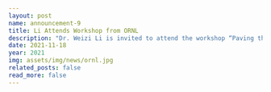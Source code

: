```yaml
---
layout: post
name: announcement-9
title: Li Attends Workshop from ORNL
description: "Dr. Weizi Li is invited to attend the workshop “Paving the Road to Future Automotive Research Datasets: Challenges and Opportunities” hosted by the Oak Ridge National Laboratory (ORNL)."
date: 2021-11-18
year: 2021
img: assets/img/news/ornl.jpg
related_posts: false
read_more: false
---
```

